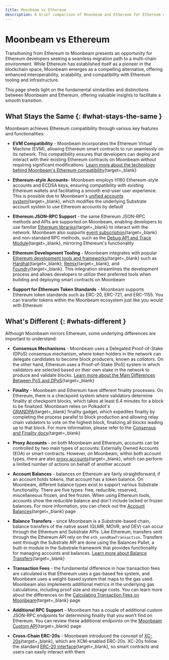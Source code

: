 ```yaml
---
title: Moonbeam vs Ethereum
description: A brief comparison of Moonbeam and Ethereum for Ethereum developers looking to make the jump to Moonbeam, including what is different and what stays the same.
---
```


# Moonbeam vs Ethereum

Transitioning from Ethereum to Moonbeam presents an opportunity for Ethereum developers seeking a seamless migration path to a multi-chain environment. While Ethereum has established itself as a pioneer in the blockchain space, Moonbeam emerges as a compelling alternative, offering enhanced interoperability, scalability, and compatibility with Ethereum tooling and infrastructure.

This page sheds light on the fundamental similarities and distinctions between Moonbeam and Ethereum, offering valuable insights to facilitate a smooth transition.

## What Stays the Same {: #what-stays-the-same }

Moonbeam achieves Ethereum compatibility through various key features and functionalities:

- **EVM Compatibility** - Moonbeam incorporates the Ethereum Virtual Machine (EVM), allowing Ethereum smart contracts to run seamlessly on its network. This compatibility ensures that developers can deploy and interact with their existing Ethereum contracts on Moonbeam without requiring significant modifications. [Learn more about the technology behind Moonbeam's Ethereum compatibility](/learn/features/eth-compatibility){target=_blank}

- **Ethereum-style Accounts**- Moonbeam employs H160 Ethereum-style accounts and ECDSA keys, ensuring compatibility with existing Ethereum wallets and facilitating a smooth end-user user experience. This is possible due to Moonbeam's [unified accounts system](/learn/features/unified-accounts){target=_blank}, which modifies the underlying Substrate account system to use Ethereum accounts by default

- **Ethereum JSON-RPC Support** - the same Ethereum JSON-RPC methods and APIs are supported on Moonbeam, enabling developers to use familiar [Ethereum libraries](/builders/build/eth-api/libraries/){target=_blank} to interact with the network. Moonbeam also supports [event subscription](/builders/build/eth-api/pubsub){target=_blank} and non-standard RPC methods, such as the [Debug API and Trace Module](/builders/build/eth-api/debug-trace){target=_blank}, mirroring Ethereum's functionality

- **Ethereum Development Tooling** - Moonbeam integrates with popular [Ethereum development tools and frameworks](/builders/build/eth-api/dev-env/){target=_blank} such as [Hardhat](/builders/build/eth-api/dev-env/hardhat){target=_blank}, [Remix](/builders/build/eth-api/dev-env/remix){target=_blank}, and [Foundry](/builders/build/eth-api/dev-env/hardhat){target=_blank}. This integration streamlines the development process and allows developers to utilize their preferred tools when building and deploying smart contracts on Moonbeam

- **Support for Ethereum Token Standards** - Moonbeam supports Ethereum token standards such as ERC-20, ERC-721, and ERC-1155. You can transfer tokens within the Moonbeam ecosystem just like you would with Ethereum

## What's Different {: #whats-different }

Although Moonbeam mirrors Ethereum, some underlying differences are important to understand:

- **Consensus Mechanisms** - Moonbeam uses a Delegated Proof-of-Stake (DPoS) consensus mechanism, where token holders in the network can delegate candidates to become block producers, known as _collators_. On the other hand, Ethereum uses a Proof-of-Stake (PoS) system in which validators are selected based on their own stake in the network to produce and validate blocks. [Learn more about the Main Differences Between PoS and DPoS](/learn/core-concepts/consensus-finality#main-differences){target=_blank}

- **Finality** - Moonbeam and Ethereum have different finality processes. On Ethereum, there is a checkpoint system where validators determine finality at checkpoint blocks, which takes at least 6.4 minutes for a block to be finalized. Moonbeam relies on Polkadot's [GRANDPA](https://wiki.polkadot.network/docs/learn-consensus#finality-gadget-grandpa){target=\_blank} finality gadget, which expedites finality by completing the process parallel to block production and allowing relay chain validators to vote on the highest block, finalizing all blocks leading up to that block. For more information, please refer to the [Consensus and Finality docs](/learn/core-concepts/consensus-finality){target=_blank}

- **Proxy Accounts** - on both Moonbeam and Ethereum, accounts can be controlled by two main types of accounts: Externally Owned Accounts (EOA) or smart contracts. However, on Moonbeam, within both account types, there are also [proxy accounts](https://wiki.polkadot.network/docs/learn-proxies){target=\_blank}, which can perform a limited number of actions on behalf of another account

- **Account Balances** - balances on Ethereum are fairly straightforward; if an account holds tokens, that account has a token balance. On Moonbeam, different balance types exist to support various Substrate functionality. There are five types: free, reducible, reserved, miscellaneous frozen, and fee frozen. When using Ethereum tools, accounts show the reducible balance and don't include locked or frozen balances. For more information, you can check out the [Account Balances](/learn/core-concepts/balances){target=_blank} page

- **Balance Transfers** - since Moonbeam is a Substrate-based chain, balance transfers of the native asset (GLMR, MOVR, and DEV) can occur through the Ethereum and Substrate APIs. Like Ethereum, transfers sent through the Ethereum API rely on the `eth_sendRawTransaction`. Transfers sent through the Substrate API are done using the Balances Pallet, a built-in module in the Substrate framework that provides functionality for managing accounts and balances. [Learn more about Balance Transfers](/learn/core-concepts/balances){target=_blank}

- **Transaction Fees** - the fundamental difference in how transaction fees are calculated is that Ethereum uses a gas-based fee system, and Moonbeam uses a weight-based system that maps to the gas used. Moonbeam also implements additional metrics in the underlying gas calculations, including proof size and storage costs. You can learn more about the differences on the [Calculating Transaction Fees on Moonbeam](/learn/core-concepts/tx-fees){target=\_blank} page

- **Additional RPC Support** - Moonbeam has a couple of additional custom JSON-RPC endpoints for determining finality that you won't find on Ethereum. You can review these additional endpoints on the [Moonbeam Custom API](/builders/build/moonbeam-custom-api){target=\_blank} page

- **Cross-Chain ERC-20s** - Moonbeam introduced the concept of [XC-20s](/builders/interoperability/xcm/xc20/overview){target=\_blank}, which are XCM-enabled ERC-20s. XC-20s follow the standard [ERC-20 interface](/builders/interoperability/xcm/xc20/interact#the-erc20-interface){target=\_blank}, so smart contracts and users can easily interact with them
